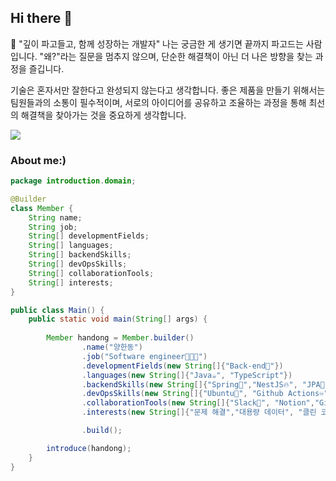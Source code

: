 ## Hi there 👋

🚀 "깊이 파고들고, 함께 성장하는 개발자"
나는 궁금한 게 생기면 끝까지 파고드는 사람입니다.
"왜?"라는 질문을 멈추지 않으며, 단순한 해결책이 아닌 더 나은 방향을 찾는 과정을 즐깁니다.

기술은 혼자서만 잘한다고 완성되지 않는다고 생각합니다.
좋은 제품을 만들기 위해서는 팀원들과의 소통이 필수적이며,
서로의 아이디어를 공유하고 조율하는 과정을 통해 최선의 해결책을 찾아가는 것을 중요하게 생각합니다.
 


<a href="https://velog.io/@yhd1101/posts">
    <img src="https://img.shields.io/badge/Velog-20C997?style=flat-square&logo=Velog&logoColor=FFFFFF"/>
</a>
 
### **About me:)**

``` java
package introduction.domain;

@Builder
class Member {
    String name;
    String job;
    String[] developmentFields;
    String[] languages;
    String[] backendSkills;
    String[] devOpsSkills;
    String[] collaborationTools;
    String[] interests;
}

public class Main() {
    public static void main(String[] args) {
    
        Member handong = Member.builder()
                .name("양한동")
                .job("Software engineer🧑🏽‍💻")
                .developmentFields(new String[]{"Back-end🔭"})
                .languages(new String[]{"Java☕", "TypeScript"})
                .backendSkills(new String[]{"Spring🌱","NestJS🔥", "JPA🔧", "TypeOrm🔍","MyBatis🦤", "Junit5️⃣","Gradle🐘"})
                .devOpsSkills(new String[]{"Ubuntu🐺", "Github Actions♾️", "MariaDB🦭", "Docker🐋", "AWS EC2☁️", "S3", "CodeDeploy, PostgreSQL🐘"})
                .collaborationTools(new String[]{"Slack📑", "Notion","Git", "Intellij"})
                .interests(new String[]{"문제 해결","대용량 데이터", "클린 코드", "백엔드 아키텍처", "성장", "기술 공유"})

                .build();

        introduce(handong);
    }
}

```


